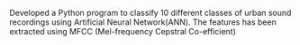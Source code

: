 Developed a Python program to classify 10 different classes of urban sound recordings using Artificial Neural Network(ANN). 
The features has been extracted using MFCC (Mel-frequency Cepstral Co-efficient)
